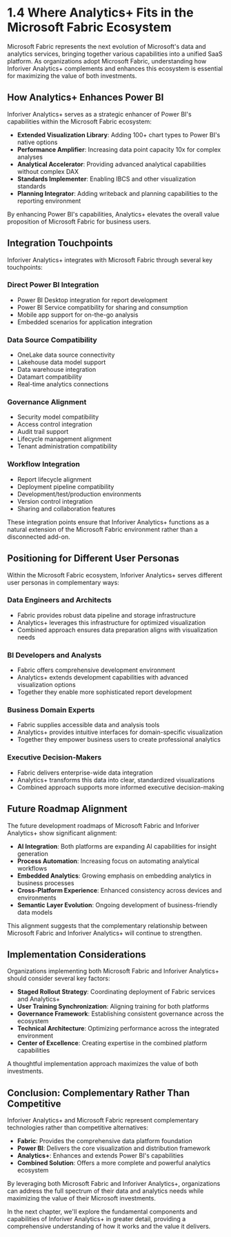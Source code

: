 # 1.4 Where Analytics+ Fits in the Microsoft Fabric Ecosystem

Microsoft Fabric represents the next evolution of Microsoft's data and analytics services, bringing together various capabilities into a unified SaaS platform. As organizations adopt Microsoft Fabric, understanding how Inforiver Analytics+ complements and enhances this ecosystem is essential for maximizing the value of both investments.

## How Analytics+ Enhances Power BI

Inforiver Analytics+ serves as a strategic enhancer of Power BI's capabilities within the Microsoft Fabric ecosystem:

- **Extended Visualization Library**: Adding 100+ chart types to Power BI's native options
- **Performance Amplifier**: Increasing data point capacity 10x for complex analyses
- **Analytical Accelerator**: Providing advanced analytical capabilities without complex DAX
- **Standards Implementer**: Enabling IBCS and other visualization standards
- **Planning Integrator**: Adding writeback and planning capabilities to the reporting environment

By enhancing Power BI's capabilities, Analytics+ elevates the overall value proposition of Microsoft Fabric for business users.

## Integration Touchpoints

Inforiver Analytics+ integrates with Microsoft Fabric through several key touchpoints:

### Direct Power BI Integration
- Power BI Desktop integration for report development
- Power BI Service compatibility for sharing and consumption
- Mobile app support for on-the-go analysis
- Embedded scenarios for application integration

### Data Source Compatibility
- OneLake data source connectivity
- Lakehouse data model support
- Data warehouse integration
- Datamart compatibility
- Real-time analytics connections

### Governance Alignment
- Security model compatibility
- Access control integration
- Audit trail support
- Lifecycle management alignment
- Tenant administration compatibility

### Workflow Integration
- Report lifecycle alignment
- Deployment pipeline compatibility
- Development/test/production environments
- Version control integration
- Sharing and collaboration features

These integration points ensure that Inforiver Analytics+ functions as a natural extension of the Microsoft Fabric environment rather than a disconnected add-on.

## Positioning for Different User Personas

Within the Microsoft Fabric ecosystem, Inforiver Analytics+ serves different user personas in complementary ways:

### Data Engineers and Architects
- Fabric provides robust data pipeline and storage infrastructure
- Analytics+ leverages this infrastructure for optimized visualization
- Combined approach ensures data preparation aligns with visualization needs

### BI Developers and Analysts
- Fabric offers comprehensive development environment
- Analytics+ extends development capabilities with advanced visualization options
- Together they enable more sophisticated report development

### Business Domain Experts
- Fabric supplies accessible data and analysis tools
- Analytics+ provides intuitive interfaces for domain-specific visualization
- Together they empower business users to create professional analytics

### Executive Decision-Makers
- Fabric delivers enterprise-wide data integration
- Analytics+ transforms this data into clear, standardized visualizations
- Combined approach supports more informed executive decision-making

## Future Roadmap Alignment

The future development roadmaps of Microsoft Fabric and Inforiver Analytics+ show significant alignment:

- **AI Integration**: Both platforms are expanding AI capabilities for insight generation
- **Process Automation**: Increasing focus on automating analytical workflows
- **Embedded Analytics**: Growing emphasis on embedding analytics in business processes
- **Cross-Platform Experience**: Enhanced consistency across devices and environments
- **Semantic Layer Evolution**: Ongoing development of business-friendly data models

This alignment suggests that the complementary relationship between Microsoft Fabric and Inforiver Analytics+ will continue to strengthen.

## Implementation Considerations

Organizations implementing both Microsoft Fabric and Inforiver Analytics+ should consider several key factors:

- **Staged Rollout Strategy**: Coordinating deployment of Fabric services and Analytics+
- **User Training Synchronization**: Aligning training for both platforms
- **Governance Framework**: Establishing consistent governance across the ecosystem
- **Technical Architecture**: Optimizing performance across the integrated environment
- **Center of Excellence**: Creating expertise in the combined platform capabilities

A thoughtful implementation approach maximizes the value of both investments.

## Conclusion: Complementary Rather Than Competitive

Inforiver Analytics+ and Microsoft Fabric represent complementary technologies rather than competitive alternatives:

- **Fabric**: Provides the comprehensive data platform foundation
- **Power BI**: Delivers the core visualization and distribution framework
- **Analytics+**: Enhances and extends Power BI's capabilities
- **Combined Solution**: Offers a more complete and powerful analytics ecosystem

By leveraging both Microsoft Fabric and Inforiver Analytics+, organizations can address the full spectrum of their data and analytics needs while maximizing the value of their Microsoft investments.

In the next chapter, we'll explore the fundamental components and capabilities of Inforiver Analytics+ in greater detail, providing a comprehensive understanding of how it works and the value it delivers. 
